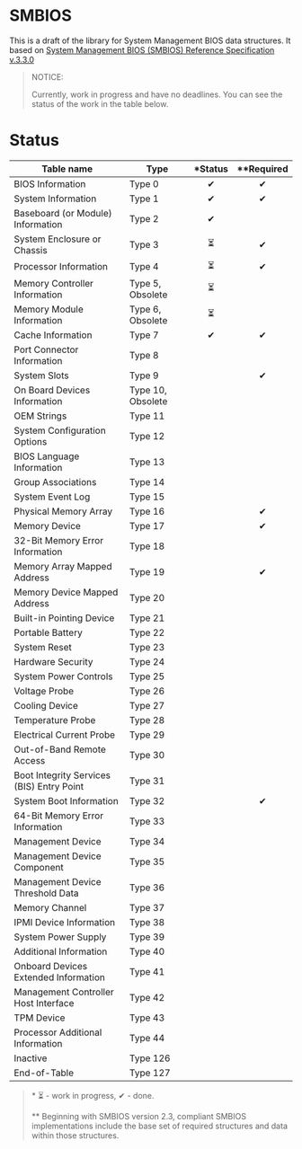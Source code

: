 # SMBIOS

This is a draft of the library for System Management BIOS data structures.
It based on [System Management BIOS (SMBIOS) Reference Specification v.3.3.0](https://www.dmtf.org/sites/default/files/standards/documents/DSP0134_3.3.0.pdf)

> NOTICE:
>
> Currently, work in progress and have no deadlines. You can see the status of the work in the table below.

# Status

| Table name                                | Type              | \*Status | \*\*Required |
| ----------------------------------------- | ----------------- | :------: | :----------: |
| BIOS Information                          | Type 0            |     ✔    |       ✔      |
| System Information                        | Type 1            |     ✔    |       ✔      |
| Baseboard (or Module) Information         | Type 2            |     ✔    |              |
| System Enclosure or Chassis               | Type 3            |     ⏳    |       ✔      |
| Processor Information                     | Type 4            |     ⏳    |       ✔      |
| Memory Controller Information             | Type 5, Obsolete  |     ⏳    |              |
| Memory Module Information                 | Type 6, Obsolete  |     ⏳    |              |
| Cache Information                         | Type 7            |     ✔    |       ✔      |
| Port Connector Information                | Type 8            |          |              |
| System Slots                              | Type 9            |          |       ✔      |
| On Board Devices Information              | Type 10, Obsolete |          |              |
| OEM Strings                               | Type 11           |          |              |
| System Configuration Options              | Type 12           |          |              |
| BIOS Language Information                 | Type 13           |          |              |
| Group Associations                        | Type 14           |          |              |
| System Event Log                          | Type 15           |          |              |
| Physical Memory Array                     | Type 16           |          |       ✔      |
| Memory Device                             | Type 17           |          |       ✔      |
| 32-Bit Memory Error Information           | Type 18           |          |              |
| Memory Array Mapped Address               | Type 19           |          |       ✔      |
| Memory Device Mapped Address              | Type 20           |          |              |
| Built-in Pointing Device                  | Type 21           |          |              |
| Portable Battery                          | Type 22           |          |              |
| System Reset                              | Type 23           |          |              |
| Hardware Security                         | Type 24           |          |              |
| System Power Controls                     | Type 25           |          |              |
| Voltage Probe                             | Type 26           |          |              |
| Cooling Device                            | Type 27           |          |              |
| Temperature Probe                         | Type 28           |          |              |
| Electrical Current Probe                  | Type 29           |          |              |
| Out-of-Band Remote Access                 | Type 30           |          |              |
| Boot Integrity Services (BIS) Entry Point | Type 31           |          |              |
| System Boot Information                   | Type 32           |          |       ✔      |
| 64-Bit Memory Error Information           | Type 33           |          |              |
| Management Device                         | Type 34           |          |              |
| Management Device Component               | Type 35           |          |              |
| Management Device Threshold Data          | Type 36           |          |              |
| Memory Channel                            | Type 37           |          |              |
| IPMI Device Information                   | Type 38           |          |              |
| System Power Supply                       | Type 39           |          |              |
| Additional Information                    | Type 40           |          |              |
| Onboard Devices Extended Information      | Type 41           |          |              |
| Management Controller Host Interface      | Type 42           |          |              |
| TPM Device                                | Type 43           |          |              |
| Processor Additional Information          | Type 44           |          |              |
| Inactive                                  | Type 126          |          |              |
| End-of-Table                              | Type 127          |          |              |

> \* ⏳ - work in progress,  ✔ - done.
>
> \*\* Beginning with SMBIOS version 2.3, compliant SMBIOS implementations include the base set of required structures and data within those structures.
